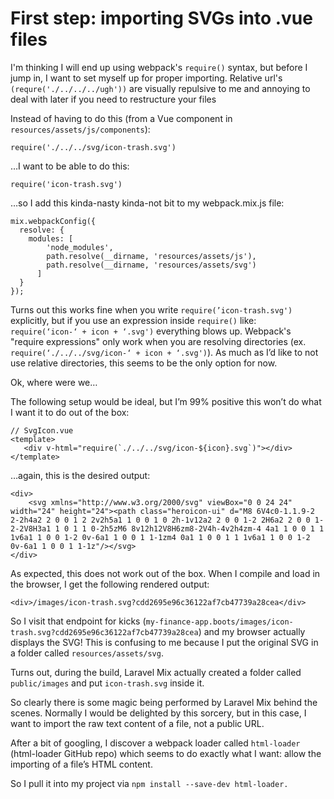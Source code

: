 # First step: importing SVGs into .vue files

I'm thinking I will end up using webpack's ```require()``` syntax, but before I jump in, I want to set myself up for proper importing. Relative url's ```(requre('./../../../ugh'))``` are visually repulsive to me and annoying to deal with later if you need to restructure your files

Instead of having to do this (from a Vue component in ```resources/assets/js/components```):

```require('./../../svg/icon-trash.svg')```

…I want to be able to do this:

```require('icon-trash.svg')```

…so I add this kinda-nasty kinda-not bit to my webpack.mix.js file:

```
mix.webpackConfig({  
  resolve: {
    modules: [
        'node_modules',
        path.resolve(__dirname, 'resources/assets/js'),
        path.resolve(__dirname, 'resources/assets/svg')
      ]
  }
});
```

Turns out this works fine when you write ```require(’icon-trash.svg')``` explicitly, but if you use an expression inside ```require()``` like: ```require(‘icon-‘ + icon + ‘.svg')``` everything blows up.
Webpack's "require expressions" only work when you are resolving directories (ex. ```require(‘./../../svg/icon-‘ + icon + ‘.svg')```). As much as I’d like to not use relative directories, this seems to be the only option for now.

Ok, where were we…

The following setup would be ideal, but I’m 99% positive this won’t do what I want it to do out of the box:

```
// SvgIcon.vue
<template>  
   <div v-html="require(`./../../svg/icon-${icon}.svg`)"></div>
</template>
```

…again, this is the desired output:

```
<div>  
    <svg xmlns="http://www.w3.org/2000/svg" viewBox="0 0 24 24" width="24" height="24"><path class="heroicon-ui" d="M8 6V4c0-1.1.9-2 2-2h4a2 2 0 0 1 2 2v2h5a1 1 0 0 1 0 2h-1v12a2 2 0 0 1-2 2H6a2 2 0 0 1-2-2V8H3a1 1 0 1 1 0-2h5zM6 8v12h12V8H6zm8-2V4h-4v2h4zm-4 4a1 1 0 0 1 1 1v6a1 1 0 0 1-2 0v-6a1 1 0 0 1 1-1zm4 0a1 1 0 0 1 1 1v6a1 1 0 0 1-2 0v-6a1 1 0 0 1 1-1z"/></svg>
</div>
```

As expected, this does not work out of the box. When I compile and load in the browser, I get the following rendered output:

```
<div>/images/icon-trash.svg?cdd2695e96c36122af7cb47739a28cea</div>
```

So I visit that endpoint for kicks (```my-finance-app.boots/images/icon-trash.svg?cdd2695e96c36122af7cb47739a28cea```) and my browser actually displays the SVG! This is confusing to me because I put the original SVG in a folder called ```resources/assets/svg```.

Turns out, during the build, Laravel Mix actually created a folder called ```public/images``` and put ```icon-trash.svg``` inside it.

So clearly there is some magic being performed by Laravel Mix behind the scenes. Normally I would be delighted by this sorcery, but in this case, I want to import the raw text content of a file, not a public URL.

After a bit of googling, I discover a webpack loader called ```html-loader``` (html-loader GitHub repo) which seems to do exactly what I want: allow the importing of a file’s HTML content.

So I pull it into my project via ```npm install --save-dev html-loader.```
